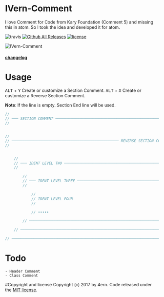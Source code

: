 # IVern-Comment

I love Comment for Code from Kary Foundation (Comment 5) and missing this in atom.
So I took the idea and developed it for atom.

![travis](https://travis-ci.org/4ern/IVern-comment.svg?branch=master)
[![Github All Releases](https://img.shields.io/github/downloads/atom/atom/total.svg)](https://github.com/4ern/IVern-comment)
[![license](https://img.shields.io/github/license/mashape/apistatus.svg)](https://github.com/4ern/IVern-comment/blob/master/README.md)


![IVern-Comment](https://image.ibb.co/epXL15/ivern_comment.gif)

#### [changelog](https://github.com/4ern/IVern-comment/blob/master/CHANGELOG.md)

# Usage

<kbd>ALT</kbd> + <kbd>Y</kbd> Create or customize a Section Comment.
<kbd>ALT</kbd> + <kbd>X</kbd> Create or customize a Reverse Section Comment.

**Note**: If the line is empty. Section End line will be used.

```javascript
//
// ─── SECTION COMMENT ─────────────────────────────────────────────────────────
//


//
// ───────────────────────────────────────────────── REVERSE SECTION COMMENT ───
//


    //
    // ─── IDENT LEVEL TWO ─────────────────────────────────────────────────────
    //

        //
        // ─── IDENT LEVEL THREE ───────────────────────────────────────────────
        //

            //
            // IDENT LEVEL FOUR
            //

            // •••••

        // ─────────────────────────────────────────────────────────────────────

    // ─────────────────────────────────────────────────────────────────────────

// ─────────────────────────────────────────────────────────────────────────────


```

# Todo
	- Header Comment
	- Class Comment

#Copyright and license
Copyright (c) 2017 by 4ern. Code released under the [MIT license](https://github.com/4ern/IVern-comment/blob/master/LICENSE).
